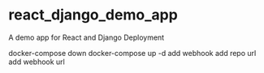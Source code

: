 # react_django_demo_app
A demo app for React and Django Deployment

docker-compose down
docker-compose up -d
add webhook
add repo url 
add webhook url
